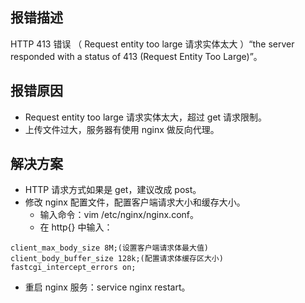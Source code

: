 ## 报错描述
HTTP 413 错误 （ Request entity too large 请求实体太大 ）“the server responded with a status of 413 (Request Entity Too Large)”。 

## 报错原因

- Request entity too large 请求实体太大，超过 get 请求限制。
- 上传文件过大，服务器有使用 nginx 做反向代理。 

## 解决方案

- HTTP 请求方式如果是 get，建议改成 post。
- 修改 nginx 配置文件，配置客户端请求大小和缓存大小。
   - 输入命令：vim /etc/nginx/nginx.conf。
   - 在 http{} 中输入：
```
client_max_body_size 8M;(设置客户端请求体最大值) 
client_body_buffer_size 128k;(配置请求体缓存区大小) 
fastcgi_intercept_errors on;
```

   - 重启 nginx 服务：service nginx restart。

 
